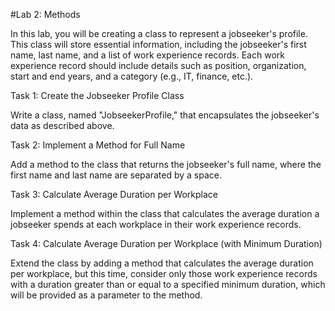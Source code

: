 #Lab 2: Methods

In this lab, you will be creating a class to represent a jobseeker's profile. This class will store essential information, including the jobseeker's first name, last name, and a list of work experience records. Each work experience record should include details such as position, organization, start and end years, and a category (e.g., IT, finance, etc.).

Task 1: Create the Jobseeker Profile Class

Write a class, named "JobseekerProfile," that encapsulates the jobseeker's data as described above.

Task 2: Implement a Method for Full Name

Add a method to the class that returns the jobseeker's full name, where the first name and last name are separated by a space.

Task 3: Calculate Average Duration per Workplace

Implement a method within the class that calculates the average duration a jobseeker spends at each workplace in their work experience records.

Task 4: Calculate Average Duration per Workplace (with Minimum Duration)

Extend the class by adding a method that calculates the average duration per workplace, but this time, consider only those work experience records with a duration greater than or equal to a specified minimum duration, which will be provided as a parameter to the method.
